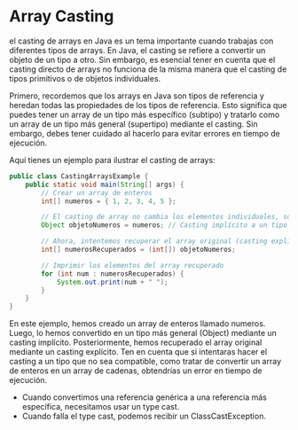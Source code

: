 # Array Casting
el casting de arrays en Java es un tema importante cuando trabajas con diferentes tipos de arrays. En Java, el casting se refiere a convertir un objeto de un tipo a otro. Sin embargo, es esencial tener en cuenta que el casting directo de arrays no funciona de la misma manera que el casting de tipos primitivos o de objetos individuales.

Primero, recordemos que los arrays en Java son tipos de referencia y heredan todas las propiedades de los tipos de referencia. Esto significa que puedes tener un array de un tipo más específico (subtipo) y tratarlo como un array de un tipo más general (supertipo) mediante el casting. Sin embargo, debes tener cuidado al hacerlo para evitar errores en tiempo de ejecución.

Aquí tienes un ejemplo para ilustrar el casting de arrays:
``` java
public class CastingArraysExample {
    public static void main(String[] args) {
        // Crear un array de enteros
        int[] numeros = { 1, 2, 3, 4, 5 };

        // El casting de array no cambia los elementos individuales, solo cambia cómo se trata el array
        Object objetoNumeros = numeros; // Casting implícito a un tipo más general (Object)

        // Ahora, intentemos recuperar el array original (casting explícito)
        int[] numerosRecuperados = (int[]) objetoNumeros;

        // Imprimir los elementos del array recuperado
        for (int num : numerosRecuperados) {
            System.out.print(num + " ");
        }
    }
}
```
En este ejemplo, hemos creado un array de enteros llamado numeros. Luego, lo hemos convertido en un tipo más general (Object) mediante un casting implícito. Posteriormente, hemos recuperado el array original mediante un casting explícito. Ten en cuenta que si intentaras hacer el casting a un tipo que no sea compatible, como tratar de convertir un array de enteros en un array de cadenas, obtendrías un error en tiempo de ejecución.

+ Cuando convertimos una referencia genérica a una referencia más específica, necesitamos usar un type cast.
+ Cuando falla el type cast, podemos recibir un ClassCastException.